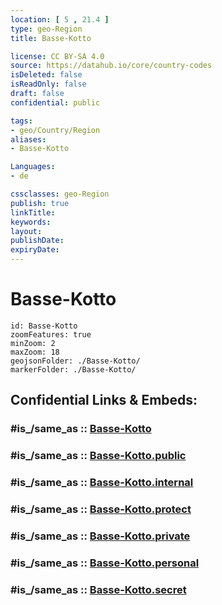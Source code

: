 ```yaml
---
location: [ 5 , 21.4 ] 
type: geo-Region
title: Basse-Kotto

license: CC BY-SA 4.0
source: https://datahub.io/core/country-codes
isDeleted: false
isReadOnly: false
draft: false
confidential: public

tags:
- geo/Country/Region
aliases:
- Basse-Kotto

Languages:
- de

cssclasses: geo-Region
publish: true
linkTitle: 
keywords: 
layout: 
publishDate: 
expiryDate: 
---
```


# Basse-Kotto

```leaflet
id: Basse-Kotto
zoomFeatures: true 
minZoom: 2 
maxZoom: 18
geojsonFolder: ./Basse-Kotto/
markerFolder: ./Basse-Kotto/
```


## Confidential Links & Embeds: 

### #is_/same_as :: [Basse-Kotto](/_Standards/Earth/Continent/Africa/Africa~Central/Central_African_Rep/prefectures~Central_African_Rep/Basse-Kotto.md) 

### #is_/same_as :: [Basse-Kotto.public](/_public/Earth/Continent/Africa/Africa~Central/Central_African_Rep/prefectures~Central_African_Rep/Basse-Kotto.public.md) 

### #is_/same_as :: [Basse-Kotto.internal](/_internal/Earth/Continent/Africa/Africa~Central/Central_African_Rep/prefectures~Central_African_Rep/Basse-Kotto.internal.md) 

### #is_/same_as :: [Basse-Kotto.protect](/_protect/Earth/Continent/Africa/Africa~Central/Central_African_Rep/prefectures~Central_African_Rep/Basse-Kotto.protect.md) 

### #is_/same_as :: [Basse-Kotto.private](/_private/Earth/Continent/Africa/Africa~Central/Central_African_Rep/prefectures~Central_African_Rep/Basse-Kotto.private.md) 

### #is_/same_as :: [Basse-Kotto.personal](/_personal/Earth/Continent/Africa/Africa~Central/Central_African_Rep/prefectures~Central_African_Rep/Basse-Kotto.personal.md) 

### #is_/same_as :: [Basse-Kotto.secret](/_secret/Earth/Continent/Africa/Africa~Central/Central_African_Rep/prefectures~Central_African_Rep/Basse-Kotto.secret.md)


